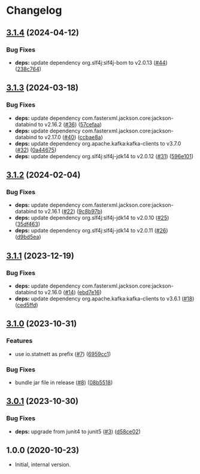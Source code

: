 # Changelog

## [3.1.4](https://github.com/statnett/k3a-spiffe-principal-builder/compare/v3.1.3...v3.1.4) (2024-04-12)


### Bug Fixes

* **deps:** update dependency org.slf4j:slf4j-bom to v2.0.13 ([#44](https://github.com/statnett/k3a-spiffe-principal-builder/issues/44)) ([238c764](https://github.com/statnett/k3a-spiffe-principal-builder/commit/238c764eece3d7065380aba9276dfe4428fbab2c))

## [3.1.3](https://github.com/statnett/k3a-spiffe-principal-builder/compare/v3.1.2...v3.1.3) (2024-03-18)


### Bug Fixes

* **deps:** update dependency com.fasterxml.jackson.core:jackson-databind to v2.16.2 ([#36](https://github.com/statnett/k3a-spiffe-principal-builder/issues/36)) ([57cefaa](https://github.com/statnett/k3a-spiffe-principal-builder/commit/57cefaa91ecd46210e76880575e253b4da0f2e30))
* **deps:** update dependency com.fasterxml.jackson.core:jackson-databind to v2.17.0 ([#40](https://github.com/statnett/k3a-spiffe-principal-builder/issues/40)) ([ccbae8a](https://github.com/statnett/k3a-spiffe-principal-builder/commit/ccbae8a4d34a3ec17b808dca11cc364f27f678c6))
* **deps:** update dependency org.apache.kafka:kafka-clients to v3.7.0 ([#32](https://github.com/statnett/k3a-spiffe-principal-builder/issues/32)) ([0a44675](https://github.com/statnett/k3a-spiffe-principal-builder/commit/0a446755082b330d75a34181d3f9123807b6c06b))
* **deps:** update dependency org.slf4j:slf4j-jdk14 to v2.0.12 ([#31](https://github.com/statnett/k3a-spiffe-principal-builder/issues/31)) ([596e101](https://github.com/statnett/k3a-spiffe-principal-builder/commit/596e1015da464f6ef62530eb4b66c6251ab860d6))

## [3.1.2](https://github.com/statnett/k3a-spiffe-principal-builder/compare/v3.1.1...v3.1.2) (2024-02-04)


### Bug Fixes

* **deps:** update dependency com.fasterxml.jackson.core:jackson-databind to v2.16.1 ([#22](https://github.com/statnett/k3a-spiffe-principal-builder/issues/22)) ([9c8b97b](https://github.com/statnett/k3a-spiffe-principal-builder/commit/9c8b97bed591c285348234f4d964246d66b3979b))
* **deps:** update dependency org.slf4j:slf4j-jdk14 to v2.0.10 ([#25](https://github.com/statnett/k3a-spiffe-principal-builder/issues/25)) ([35df463](https://github.com/statnett/k3a-spiffe-principal-builder/commit/35df463744e79d49f8ef8aa7e1bdbdab72726cd1))
* **deps:** update dependency org.slf4j:slf4j-jdk14 to v2.0.11 ([#26](https://github.com/statnett/k3a-spiffe-principal-builder/issues/26)) ([d9bd5ea](https://github.com/statnett/k3a-spiffe-principal-builder/commit/d9bd5eaf9fa2537f1711f8b9088c6294ac89b069))

## [3.1.1](https://github.com/statnett/k3a-spiffe-principal-builder/compare/v3.1.0...v3.1.1) (2023-12-19)


### Bug Fixes

* **deps:** update dependency com.fasterxml.jackson.core:jackson-databind to v2.16.0 ([#14](https://github.com/statnett/k3a-spiffe-principal-builder/issues/14)) ([ebd7e16](https://github.com/statnett/k3a-spiffe-principal-builder/commit/ebd7e16dd5b7c6359c6d30e91ee001d810c7dcf0))
* **deps:** update dependency org.apache.kafka:kafka-clients to v3.6.1 ([#18](https://github.com/statnett/k3a-spiffe-principal-builder/issues/18)) ([ced5ffd](https://github.com/statnett/k3a-spiffe-principal-builder/commit/ced5ffd51b866d566c34056bc6c5103c70e66c72))

## [3.1.0](https://github.com/statnett/k3a-spiffe-principal-builder/compare/v3.0.1...v3.1.0) (2023-10-31)


### Features

* use io.statnett as prefix ([#7](https://github.com/statnett/k3a-spiffe-principal-builder/issues/7)) ([6959cc1](https://github.com/statnett/k3a-spiffe-principal-builder/commit/6959cc15156b6eb6c8c2c42947dd610964884029))


### Bug Fixes

* bundle jar file in release ([#8](https://github.com/statnett/k3a-spiffe-principal-builder/issues/8)) ([08b5518](https://github.com/statnett/k3a-spiffe-principal-builder/commit/08b5518057d96de5baacb5df5c846ef01575de6e))

## [3.0.1](https://github.com/statnett/k3a-spiffe-principal-builder/compare/v3.0.0...v3.0.1) (2023-10-30)


### Bug Fixes

* **deps:** upgrade from junit4 to junit5 ([#3](https://github.com/statnett/k3a-spiffe-principal-builder/issues/3)) ([d58ce02](https://github.com/statnett/k3a-spiffe-principal-builder/commit/d58ce022c5e3cc4fe1fbb17d18004c4bc791fe5d))

## 1.0.0 (2020-10-23)

* Initial, internal version.
